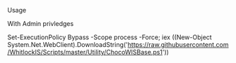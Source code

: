 Usage

With Admin privledges


Set-ExecutionPolicy Bypass -Scope process -Force; iex ((New-Object System.Net.WebClient).DownloadString('https://raw.githubusercontent.com/WhitlockIS/Scripts/master/Utility/ChocoWISBase.ps1'))
